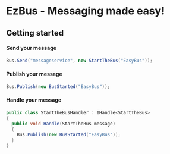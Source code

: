EzBus - Messaging made easy!
===============================

## Getting started

#### Send your message

```C#
Bus.Send("messageservice", new StartTheBus("EasyBus"));
```

#### Publish your message

```C#
Bus.Publish(new BusStarted("EasyBus"));
```

#### Handle your message

```C#
public class StartTheBusHandler : IHandle<StartTheBus>
{
  public void Handle(StartTheBus message)
  {
    Bus.Publish(new BusStarted("EasyBus"));
  }
}
```

